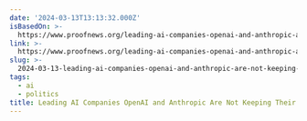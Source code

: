 ```yaml
---
date: '2024-03-13T13:13:32.000Z'
isBasedOn: >-
  https://www.proofnews.org/leading-ai-companies-openai-and-anthropic-are-not-keeping-their-election-promises/
link: >-
  https://www.proofnews.org/leading-ai-companies-openai-and-anthropic-are-not-keeping-their-election-promises/
slug: >-
  2024-03-13-leading-ai-companies-openai-and-anthropic-are-not-keeping-their-election-pr
tags:
  - ai
  - politics
title: Leading AI Companies OpenAI and Anthropic Are Not Keeping Their Election Pr
---
```


